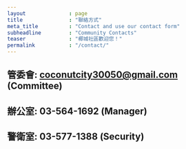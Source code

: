 ```yaml
---
layout              : page
title               : "聯絡方式"
meta_title          : "Contact and use our contact form"
subheadline         : "Community Contacts"
teaser              : "椰城社區歡迎您！"
permalink           : "/contact/"
---
```


## 管委會: coconutcity30050@gmail.com (Committee)

## 辦公室: 03-564-1692 (Manager)

## 警衛室: 03-577-1388 (Security)
